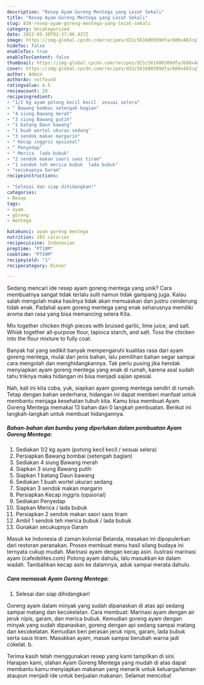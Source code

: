 ```yaml
---
description: "Resep Ayam Goreng Mentega yang Lezat Sekali"
title: "Resep Ayam Goreng Mentega yang Lezat Sekali"
slug: 834-resep-ayam-goreng-mentega-yang-lezat-sekali
category: Uncategorized
date: 2022-05-30T02:37:06.437Z
image: https://img-global.cpcdn.com/recipes/d21c561600309dfa/680x482cq70/ayam-goreng-mentega-foto-resep-utama.jpg
hideToc: false
enableToc: true
enableTocContent: false
thumbnail: https://img-global.cpcdn.com/recipes/d21c561600309dfa/680x482cq70/ayam-goreng-mentega-foto-resep-utama.jpg
cover: https://img-global.cpcdn.com/recipes/d21c561600309dfa/680x482cq70/ayam-goreng-mentega-foto-resep-utama.jpg
author: Admin
authorAv: notfound
ratingvalue: 4.5
reviewcount: 20
recipeingredient:
- "1/2 kg ayam potong kecil kecil  sesuai selera"
- " Bawang bombai setengah bagian"
- "4 siung Bawang merah"
- "3 siung Bawang putih"
- "1 batang Daun bawang"
- "1 buah wortel ukuran sedang"
- "3 sendok makan margarin"
- " Kecap inggris opsional"
- " Penyedap"
- " Merica  lada bubuk"
- "2 sendok makan saori saos tiram"
- "1 sendok teh merica bubuk  lada bubuk"
- "secukupnya Garam"
recipeinstructions:

- "Selesai dan siap dihidangkan!"
categories:
- Resep
tags:
- ayam
- goreng
- mentega

katakunci: ayam goreng mentega 
nutrition: 265 calories
recipecuisine: Indonesian
preptime: "PT18M"
cooktime: "PT49M"
recipeyield: "1"
recipecategory: Dinner

---
```





Sedang mencari ide resep ayam goreng mentega yang unik? Cara membuatnya sangat tidak terlalu sulit namun tidak gampang juga. Kalau salah mengolah maka hasilnya tidak akan memuaskan dan justru cenderung tidak enak. Padahal ayam goreng mentega yang enak seharusnya memiliki aroma dan rasa yang bisa memancing selera Kita.





Mix together chicken thigh pieces with bruised garlic, lime juice, and salt. Whisk together all-purpose flour, tapioca starch, and salt. Toss the chicken into the flour mixture to fully coat.

Banyak hal yang sedikit banyak mempengaruhi kualitas rasa dari ayam goreng mentega, mulai dari jenis bahan, lalu pemilihan bahan segar sampai cara mengolah dan menghidangkannya. Tak perlu pusing jika hendak menyiapkan ayam goreng mentega yang enak di rumah, karena asal sudah tahu triknya maka hidangan ini bisa menjadi sajian spesial.






Nah, kali ini kita coba, yuk, siapkan ayam goreng mentega sendiri di rumah. Tetap dengan bahan sederhana, hidangan ini dapat memberi manfaat untuk membantu menjaga kesehatan tubuh kita. Kamu bisa membuat Ayam Goreng Mentega memakai 13 bahan dan 0 langkah pembuatan. Berikut ini langkah-langkah untuk membuat hidangannya.

<!--inarticleads1-->

##### Bahan-bahan dan bumbu yang diperlukan dalam pembuatan Ayam Goreng Mentega:

1. Sediakan 1/2 kg ayam (potong kecil kecil / sesuai selera)
1. Persiapkan  Bawang bombai (setengah bagian)
1. Sediakan 4 siung Bawang merah
1. Siapkan 3 siung Bawang putih
1. Siapkan 1 batang Daun bawang
1. Sediakan 1 buah wortel ukuran sedang
1. Siapkan 3 sendok makan margarin
1. Persiapkan  Kecap inggris (opsional)
1. Sediakan  Penyedap
1. Siapkan  Merica / lada bubuk
1. Persiapkan 2 sendok makan saori saos tiram
1. Ambil 1 sendok teh merica bubuk / lada bubuk
1. Gunakan secukupnya Garam


Masuk ke Indonesia di zaman kolonial Belanda, masakan ini dipopulerkan dari restoran peranakan. Proses membuat menu hasil silang budaya ini ternyata cukup mudah. Marinasi ayam dengan kecap asin. ilustrasi marinasi ayam (cafedelites.com) Potong ayam dahulu, lalu masukkan ke dalam wadah. Tambahkan kecap asin ke dalamnya, aduk sampai merata dahulu. 

<!--inarticleads2-->

##### Cara memasak Ayam Goreng Mentega:


1. Selesai dan siap dihidangkan!

Goreng ayam dalam minyak yang sudah dipanaskan di atas api sedang sampai matang dan kecokelatan. Cara membuat: Marinasi ayam dengan air jeruk nipis, garam, dan merica bubuk. Kemudian goreng ayam dengan minyak yang sudah dipanaskan, goreng dengan api sedang sampai matang dan kecokelatan. Kemudian beri perasan jeruk nipis, garam, lada bubuk serta saus tiram. Masukkan ayam, masak sampai berubah warna jadi cokelat. b. 

Terima kasih telah menggunakan resep yang kami tampilkan di sini. Harapan kami, olahan Ayam Goreng Mentega yang mudah di atas dapat membantu kamu menyiapkan makanan yang menarik untuk keluarga/teman ataupun menjadi ide untuk berjualan makanan. Selamat mencoba!
